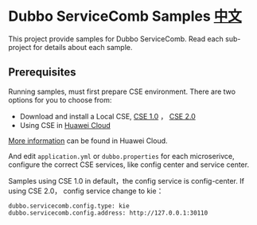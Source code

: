 # Dubbo ServiceComb Samples [中文](README_CN.md) 

This project provide samples for Dubbo ServiceComb. Read each sub-project for details about each sample.


## Prerequisites

Running samples, must first prepare CSE environment. There are two options for you to choose from:

* Download and install a Local CSE,  [CSE 1.0](https://support.huaweicloud.com/devg-servicestage/ss-devg-0034.html) ， [CSE 2.0](https://support.huaweicloud.com/devg-cse/cse_devg_0036.html)  
* Using CSE in [Huawei Cloud ](https://support.huaweicloud.com/qs-cse/cse_qs_0002.html)

[More information](https://support.huaweicloud.com/devg-cse/cse_devg_0006.html) can be found in Huawei Cloud. 

And edit  `application.yml` or `dubbo.properties`  for each microserivce, configure the correct CSE services, like config center and service center.

Samples using CSE 1.0 in default，the config service is config-center. If using  CSE 2.0， config service change to kie：

```
dubbo.servicecomb.config.type: kie
dubbo.servicecomb.config.address: http://127.0.0.1:30110
```

